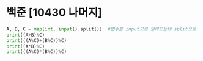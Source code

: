 # 백준 [10430 나머지]
```python
A, B, C = map(int, input().split())  #변수를 input으로 받아오는데 split으로 각각 받아온다.
print((A+B)%C)
print(((A%C)+(B%C))%C)
print((A*B)%C)
print(((A%C)*(B%C))%C)
```
